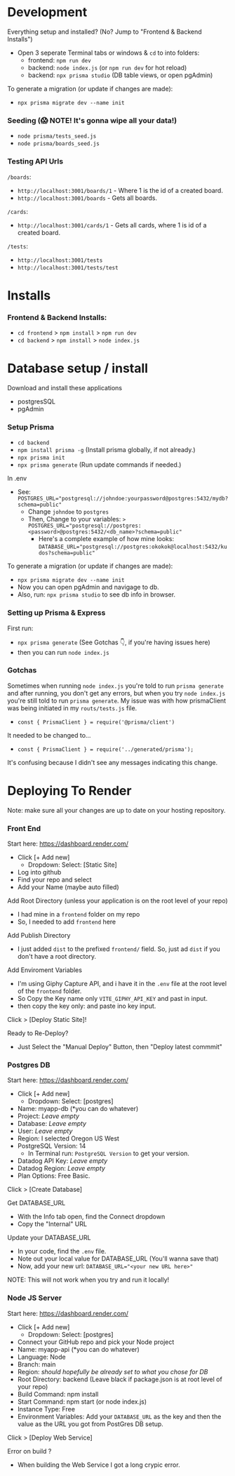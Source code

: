 # Development

Everything setup and installed? (No? Jump to "Frontend & Backend Installs")
- Open 3 seperate Terminal tabs or windows & `cd` to into folders: 
  - frontend: `npm run dev`
  - backend: `node index.js` (or `npm run dev` for hot reload)
  - backend: `npx prisma studio` (DB table views, or open pgAdmin)

To generate a migration (or update if changes are made):
- `npx prisma migrate dev --name init`

### Seeding (😱 NOTE! It's gonna wipe all your data!)
- `node prisma/tests_seed.js`
- `node prisma/boards_seed.js`

### Testing API Urls
`/boards`:
- `http://localhost:3001/boards/1` - Where 1 is the id of a created board.
- `http://localhost:3001/boards` - Gets all boards.

`/cards`:
- `http://localhost:3001/cards/1` - Gets all cards, where 1 is id of a created board.

`/tests`:
- `http://localhost:3001/tests`
- `http://localhost:3001/tests/test`


# Installs

### Frontend & Backend Installs:
- `cd frontend` > `npm install` > `npm run dev`
- `cd backend` > `npm install` > `node index.js`

# Database setup / install
Download and install these applications
- postgresSQL
- pgAdmin

### Setup Prisma
- `cd backend` 
- `npm install prisma -g` (Install prisma globally, if not already.)
- `npx prisma init` 
- `npx prisma generate` (Run update commands if needed.)

In .env
- See: `POSTGRES_URL="postgresql://johndoe:yourpassword@postgres:5432/mydb?schema=public"`
  - Change `johndoe` to `postgres`
  - Then, Change to your variables: `> POSTGRES_URL="postgresql://postgres:<password>@postgres:5432/<db_name>?schema=public"`
    - Here's a complete example of how mine looks: `DATABASE_URL="postgresql://postgres:okokok@localhost:5432/kudos?schema=public"`

To generate a migration (or update if changes are made):
- `npx prisma migrate dev --name init`
- Now you can open pgAdmin and navigage to db.
- Also, run: `npx prisma studio` to see db info in browser. 

### Setting up Prisma & Express
First run:
- `npx prisma generate` (See Gotchas 👇, if you're having issues here)
- then you can run `node index.js`

### Gotchas

Sometimes when running `node index.js` you're told to run `prisma generate` and after running, you don't get any errors, but when you try `node index.js` you're still told to run `prisma generate`. My issue was with how prismaClient was being initiated in my `routs/tests.js` file. 
- `const { PrismaClient } = require('@prisma/client')`

It needed to be changed to...
- `const { PrismaClient } = require('../generated/prisma');`

It's confusing because I didn't see any messages indicating this change.


# Deploying To Render
Note: make sure all your changes are up to date on your hosting repository.

### Front End
Start here: https://dashboard.render.com/
- Click [+ Add new]
  - Dropdown: Select: [Static Site]
- Log into github
- Find your repo and select
- Add your Name (maybe auto filled)

Add Root Directory (unless your application is on the root level of your repo)
- I had mine in a `frontend` folder on my repo
- So, I needed to add `frontend` here

Add Publish Directory
- I just added `dist` to the prefixed `frontend/` field. So, just ad `dist` if you don't have a root directory.

Add Enviroment Variables
- I'm using Giphy Capture API, and i have it in the `.env` file at the root level of the `frontend` folder.
- So Copy the Key name only `VITE_GIPHY_API_KEY` and past in input.
- then copy the key only: and paste ino key input. 

Click > [Deploy Static Site]!

Ready to Re-Deploy?
- Just Select the "Manual Deploy" Button, then "Deploy latest commmit"

### Postgres DB
Start here: https://dashboard.render.com/
- Click [+ Add new]
  - Dropdown: Select: [postgres]
- Name: myapp-db (*you can do whatever)
- Project: *Leave empty*
- Database: *Leave empty*
- User: *Leave empty*
- Region: I selected Oregon US West
- PostgreSQL Version: 14
  - In Terminal run: `PostgreSQL Version` to get your version.
- Datadog API Key: *Leave empty*
- Datadog Region: *Leave empty*
- Plan Options: Free Basic. 

Click > [Create Database]

Get DATABASE_URL
- With the Info tab open, find the Connect dropdown 
- Copy the "Internal" URL

Update your DATABASE_URL
- In your code, find the `.env` file.
- Note out your local value for DATABASE_URL (You'll wanna save that)
- Now, add your new url: `DATABASE_URL="<your new URL here>"`

NOTE: This will not work when you try and run it locally!

### Node JS Server
Start here: https://dashboard.render.com/
- Click [+ Add new]
  - Dropdown: Select: [postgres]
- Connect your GitHub repo and pick your Node project
- Name: myapp-api (*you can do whatever)
- Language: Node
- Branch: main 
- Region: *should hopefully be already set to what you chose for DB*
- Root Directory: backend (Leave black if package.json is at root level of your repo)
- Build Command: npm install
- Start Command: npm start (or node index.js)
- Instance Type: Free
- Environment Variables: Add your `DATABASE_URL` as the key and then the value as the URL you got from PostGres DB setup.

Click > [Deploy Web Service]

Error on build ?
- When building the Web Service I got a long crypic error. 
































